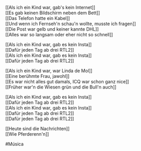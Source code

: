 [[Als ich ein Kind war, gab's kein Internet]]  
[[Es gab keinen Bildschirm neben dem Bett]]  
[[Das Telefon hatte ein Kabel]]  
[[Und wenn ich Fernseh'n schau'n wollte, musste ich fragen]]  
[[Die Post war gelb und keiner kannte DHL]]  
[[Alles war so langsam oder eher nicht so schnell]]

[[Als ich ein Kind war, gab es kein Insta]]  
[[Dafür jeden Tag ab drei RTL2]]  
[[Als ich ein Kind war, gab es kein Insta]]  
[[Dafür jeden Tag ab drei RTL2]]

[[Als ich ein Kind war, war Linda de Mol]]  
[[Eine berühmte Frau, jawohl]]  
[[Es war nicht alles gut damals, ICQ war schon ganz nice]]  
[[Früher war'n die Wiesen grün und die Bull'n auch]]

[[Als ich ein Kind war, gab es kein Insta]]  
[[Dafür jeden Tag ab drei RTL2]]  
[[Als ich ein Kind war, gab es kein Insta]]  
[[Dafür jeden Tag ab drei RTL2]]  
[[Dafür jeden Tag ab drei RTL2]]

[[Heute sind die Nachrichten]]  
[[Wie Pferderenn'n]]

#Música